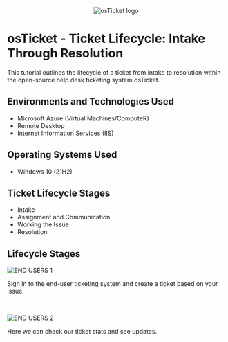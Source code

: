 <p align="center">
<img src="https://i.imgur.com/Clzj7Xs.png" alt="osTicket logo"/>
</p>

<h1>osTicket - Ticket Lifecycle: Intake Through Resolution</h1>
This tutorial outlines the lifecycle of a ticket from intake to resolution within the open-source help desk ticketing system osTicket.<br />






<h2>Environments and Technologies Used</h2>

- Microsoft Azure (Virtual Machines/ComputeR)
- Remote Desktop
- Internet Information Services (IIS)

<h2>Operating Systems Used </h2>

- Windows 10</b> (21H2)

<h2>Ticket Lifecycle Stages</h2>

- Intake
- Assignment and Communication
- Working the Issue
- Resolution

<h2>Lifecycle Stages</h2>

![END USERS 1](https://github.com/user-attachments/assets/ddf4c119-4ab5-49b0-92da-4bd9eb053ec8)

Sign in to the end-user ticketing system and create a ticket based on your issue.
</p>
<br />

![END USERS 2](https://github.com/user-attachments/assets/e7dfbcdb-1586-48b9-8ea7-fdf7e8e30e9d)

Here we can check our ticket stats and see updates.
</p>
<br />

